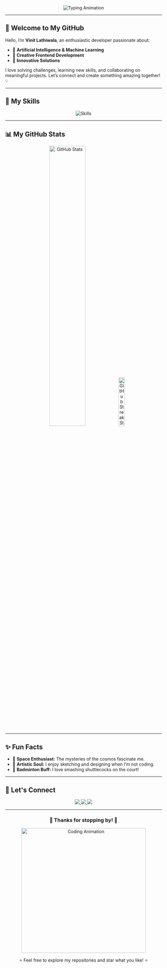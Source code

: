 <div align="center">
  <img src="https://readme-typing-svg.demolab.com?font=Fira+Code&size=30&duration=4000&pause=500&color=7FFFDF&center=true&vCenter=true&width=600&height=80&lines=Hi+there!+👋;I'm+Vinit+Lathiwala+🌟;AI+%26+ML+Explorer+🤖;Coding+my+dreams+into+reality+✨;Welcome+to+my+GitHub+space!+🚀" alt="Typing Animation" />
</div>

---

## 🌌 Welcome to My GitHub  

Hello, I’m **Vinit Lathiwala**, an enthusiastic developer passionate about:  
- 🌟 **Artificial Intelligence & Machine Learning**  
- 🎨 **Creative Frontend Development**  
- 🚀 **Innovative Solutions**  

I love solving challenges, learning new skills, and collaborating on meaningful projects. Let’s connect and create something amazing together! 💡  

---

## 🌈 My Skills  

<div align="center">
  <img src="https://skillicons.dev/icons?i=python,javascript,typescript,html,css,tailwind,nextjs,flask,django,tensorflow,java,cpp,git,github,vscode&theme=dark" alt="Skills" />
</div>

---

## 📊 My GitHub Stats  

<div align="center">
  <img src="https://github-readme-stats.vercel.app/api?username=Vinitv38&show_icons=true&theme=tokyonight" alt="GitHub Stats" width="48%" />
  <img src="https://streak-stats.demolab.com/?user=Vinitv38&theme=tokyonight" alt="GitHub Streak Stats" width="20%" />
</div>

---

## ✨ Fun Facts  

- 🌌 **Space Enthusiast:** The mysteries of the cosmos fascinate me.  
- 🎨 **Artistic Soul:** I enjoy sketching and designing when I’m not coding.  
- 🏸 **Badminton Buff:** I love smashing shuttlecocks on the court!  

---

## 💬 Let's Connect  

<div align="center">
  <a href="mailto:vinit.lathiwala@example.com">
    <img src="https://img.shields.io/badge/Email-D14836?style=for-the-badge&logo=gmail&logoColor=white" />
  </a>
  <a href="https://www.linkedin.com/in/vinit-lathiwala/">
    <img src="https://img.shields.io/badge/LinkedIn-0077B5?style=for-the-badge&logo=linkedin&logoColor=white" />
  </a>
  <a href="https://github.com/Vinitv38">
    <img src="https://img.shields.io/badge/GitHub-100000?style=for-the-badge&logo=github&logoColor=white" />
  </a>
</div>

---

<div align="center">
  <h3>🌟 Thanks for stopping by! 🌟</h3>
  <img src="https://media.giphy.com/media/jRf5fsn8G6YaogAWxn/giphy.gif" alt="Coding Animation" width="400px" />
  <p>⭐️ Feel free to explore my repositories and star what you like! ⭐️</p>
</div>
